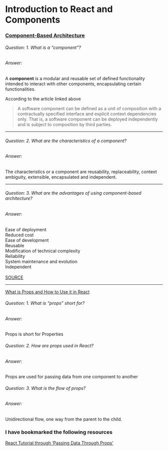 
# Introduction to React and Components

### [Component-Based Architecture](https://www.tutorialspoint.com/software_architecture_design/component_based_architecture.htm)

###### Question: 1. What is a “component”?

###### Answer:
A **component** is a modular and reusable set of defined functionality intended to interact with other components, encapsulating certain functionalities.

According to the article linked above 
> A software component can be defined as a unit of composition with a contractually specified interface and explicit context dependencies only. That is, a software component can be deployed independently and is subject to composition by third parties.
> 
---



###### Question: 2. What are the characteristics of a component?

###### Answer:
The characteristics or a component are reusability, replaceability, context ambiguity, extensible, encapsulated and independent.


---

###### Question: 3. What are the advantages of using component-based architecture?
###### Answer:
Ease of deployment<br> 
Reduced cost<br> 
Ease of development<br> 
Reusable<br> 
Modification of technical complexity<br>
Reliability<br>
System maintenance and evolution<br>
Independent<br>  
[SOURCE](https://www.tutorialspoint.com/software_architecture_design/component_based_architecture.htm)

---

[What is Props and How to Use it in React](https://itnext.io/what-is-props-and-how-to-use-it-in-react-da307f500da0)

###### Question: 1. What is “props” short for?
###### Answer: 
Props is short for Properties <br>
###### Question: 2. How are props used in React?
###### Answer:
Props are used for passing data from one component to another <br>
###### Question: 3. What is the flow of props?
###### Answer: 
Unidirectional flow, one way from the parent to the child. <br>

### I have bookmarked the following resources

[React Tutorial through ‘Passing Data Through Props’](https://reactjs.org/tutorial/tutorial.html)

